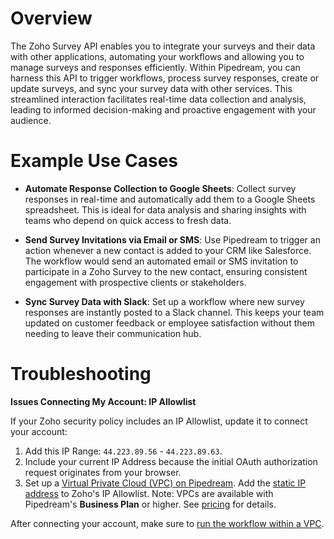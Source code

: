 # Overview

The Zoho Survey API enables you to integrate your surveys and their data with other applications, automating your workflows and allowing you to manage surveys and responses efficiently. Within Pipedream, you can harness this API to trigger workflows, process survey responses, create or update surveys, and sync your survey data with other services. This streamlined interaction facilitates real-time data collection and analysis, leading to informed decision-making and proactive engagement with your audience.

# Example Use Cases

- **Automate Response Collection to Google Sheets**: Collect survey responses in real-time and automatically add them to a Google Sheets spreadsheet. This is ideal for data analysis and sharing insights with teams who depend on quick access to fresh data.

- **Send Survey Invitations via Email or SMS**: Use Pipedream to trigger an action whenever a new contact is added to your CRM like Salesforce. The workflow would send an automated email or SMS invitation to participate in a Zoho Survey to the new contact, ensuring consistent engagement with prospective clients or stakeholders.

- **Sync Survey Data with Slack**: Set up a workflow where new survey responses are instantly posted to a Slack channel. This keeps your team updated on customer feedback or employee satisfaction without them needing to leave their communication hub.

# Troubleshooting

**Issues Connecting My Account: IP Allowlist**

If your Zoho security policy includes an IP Allowlist, update it to connect your account:

1. Add this IP Range: `44.223.89.56` - `44.223.89.63`.
2. Include your current IP Address because the initial OAuth authorization request originates from your browser.
3. Set up a [Virtual Private Cloud (VPC) on Pipedream](https://pipedream.com/docs/workflows/vpc#create-a-new-vpc). Add the [static IP address](https://pipedream.com/docs/workflows/vpc#find-the-static-outbound-ip-address-for-a-vpc) to Zoho's IP Allowlist. Note: VPCs are available with Pipedream's **Business Plan** or higher. See [pricing](https://pipedream.com/pricing) for details.

After connecting your account, make sure to [run the workflow within a VPC](https://pipedream.com/docs/workflows/vpc#run-workflows-within-a-vpc).